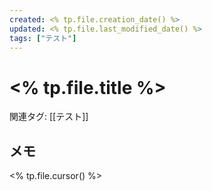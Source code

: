 ```yaml
---
created: <% tp.file.creation_date() %>
updated: <% tp.file.last_modified_date() %>
tags: ["テスト"]
---
```


# <% tp.file.title %>

関連タグ: [[テスト]]

## メモ

<% tp.file.cursor() %>